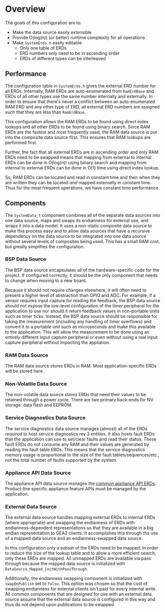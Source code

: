 # Overview
The goals of this configuration are to:
- Make the data source easily extensible
- Provide O(log(n)) (or better) runtime complexity for all operations
- Make `SystemErds.h` easily editable
  - Only one table of ERDs
  - ERD numbers only need to be in ascending order
  - ERDs of different types can be interleaved

## Performance
The configuration table in `SystemErds.h` gives the external ERD number for all ERDs. Internally, RAM ERDs are auto-enumerated from `RamErdBase` and ERDs of all other types use the same number internally and externally. In order to ensure that there's never a conflict between an auto-enumerated RAM ERD and any other type of ERD, all external ERD numbers are assigned such that they are less than `RamErdBase`.

This configuration allows the RAM ERDs to be found using direct index lookups and all other ERDs to be found using binary search. Since RAM ERDs are the fastest and most frequently used, the RAM data source is put into the composite data source first. This ensures that RAM lookups are performed first.

Further, the fact that all external ERDs are in ascending order and only RAM ERDs need to be swapped means that mapping from external to internal ERDs can be done in O(log(n)) using binary search and mapping from internal to external ERDs can be done in O(1) time using direct index lookup.

So, RAM ERDs can be located and read in constant time and then when they are written they can be located _and_ mapped externally in constant time. Thus for the most frequent operations, we have constant time performance.

## Components
The `SystemData_t` component combines all of the separate data sources into one data source, maps and swaps its endianness for external use, and wraps it into a data model. It uses a non-static composite data source to make this process easy and to allow data sources that have a recursive dependency on the data source to be integrated into one data source without several levels of composites being used. This has a small RAM cost, but greatly simplifies the configuration.

### BSP Data Source
The BSP data source encapsulates all of the hardware-specific code for the project. If configured correctly, it should be the only component that needs to change when moving to a new board.

Because it should not require changes elsewhere, it will often need to present a higher level of abstraction than GPIO and ADC. For example, if a sensor requires input capture for reading the feedback, the BSP data source should not expose the low-level configuration of the timer peripheral for the application to use nor should it return feedback values in non-portable units such as timer ticks. Instead, the BSP data source should be responsible for taking the measurement (including any handling of timer overflows) and convert it to a portable unit such as microseconds and make this available to the application. This will allow the measurement to be done using an entirely different input capture peripheral or even without using a real input capture peripheral without impacting the appliation.

### RAM Data Source
The RAM data source stores ERDs in RAM. Most application-specific ERDs will be stored here.

### Non-Volatile Data Source
The non-volatile data source stores ERDs that need their values to be retained through a power cycle. There are two primary back-ends for NV storage: data flash and EEPROM.

### Service Diagnostics Data Source
The service diagnostics data source manages (almost) all of the ERDs required to host service diagnostics rev 3 entities. It also hosts fault ERDs that the application can use to set/clear faults and read their status. These fault ERDs do not consume any RAM and their values are generated by reading the fault table ERDs. This means that the service diagnostics memory usage is proportional to the size of the fault tables/sequences/etc., not the total number of faults supported by the system.

### Appliance API Data Source
The appliance API data source manages the [_common_ appliance API ERDs](https://github.com/geappliances/documentation.appliance-api/blob/master/doc/common.md). Product-line specific appliance feature APIs must be managed by the application.

### External Data Source
The external data source handles mapping external ERDs to internal ERDs (where appropriate) and swapping the endianness of ERDs with endianness-dependent representations so that they are available in a big endian representation to GEA2 clients. It accomplishes this through the use of a mapped data source and an endianness-swapped data source.

In this configuration only a subset of the ERDs need to be mapped. In order to reduce the size of the lookup table and to allow a more efficient search, only these ERDs are mapped. All unmapped ERDs are available via pass through because the mapped data source is initialized with `DataSource_Mapped_InitWithPassThrough`.

Additionally, the endianness swapping component is initialized with `swapOnPublish` set to `false`. This option was chosen so that the cost of swapping endianness for external clients isn't paid for every internal write. All common components that are designed for use with an external data source assume that the external data source is configured in this way and thus do not depend upon publications to be swapped.

